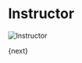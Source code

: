 <!-- add-breadcrumbs -->
# Instructor

<img class="screenshot" alt="Instructor" src="/docs/assets/img/schools/setup/instructor.png">

{next}